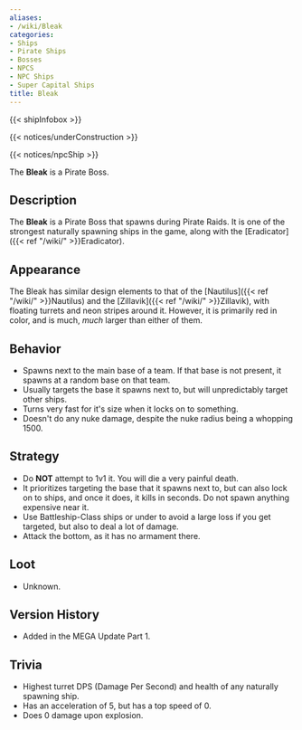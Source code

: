 ```yaml
---
aliases:
- /wiki/Bleak
categories:
- Ships
- Pirate Ships
- Bosses
- NPCS
- NPC Ships
- Super Capital Ships
title: Bleak
---  
```


{{< shipInfobox >}}   

{{< notices/underConstruction >}}   

{{< notices/npcShip >}} 

The **Bleak** is a Pirate Boss. 

## Description

The **Bleak** is a Pirate Boss that spawns during Pirate Raids. It is one of the strongest naturally spawning ships in the game, along with the [Eradicator]({{< ref "/wiki/" >}}Eradicator).

## Appearance

The Bleak has similar design elements to that of the [Nautilus]({{< ref "/wiki/" >}}Nautilus) and the [Zillavik]({{< ref "/wiki/" >}}Zillavik), with floating turrets and neon stripes around it. However, it is primarily red in color, and is much, _much_ larger than either of them.

## Behavior

- Spawns next to the main base of a team. If that base is not present, it spawns at a random base on that team.
- Usually targets the base it spawns next to, but will unpredictably target other ships.
- Turns very fast for it's size when it locks on to something.
- Doesn't do any nuke damage, despite the nuke radius being a whopping 1500.

## Strategy

- Do **NOT** attempt to 1v1 it. You will die a very painful death.
- It prioritizes targeting the base that it spawns next to, but can also lock on to ships, and once it does, it kills in seconds. Do not spawn anything expensive near it.
- Use Battleship-Class ships or under to avoid a large loss if you get targeted, but also to deal a lot of damage.
- Attack the bottom, as it has no armament there.

## Loot

- Unknown.

## Version History 

- Added in the MEGA Update Part 1.

## Trivia

- Highest turret DPS (Damage Per Second) and health of any naturally spawning ship.
- Has an acceleration of 5, but has a top speed of 0.
- Does 0 damage upon explosion.
